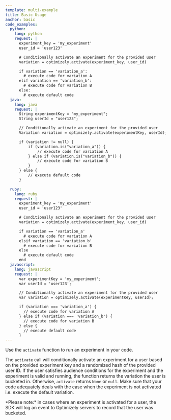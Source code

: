 ```yaml
---
template: multi-example
title: Basic Usage
anchor: basic
code_examples:
  python:
    lang: python
    request: |
      experiment_key = 'my_experiment'
      user_id = 'user123'

      # Conditionally activate an experiment for the provided user
      variation = optimizely.activate(experiment_key, user_id)

      if variation == 'variation_a':
        # execute code for variation A
      elif variation == 'variation_b':
        # execute code for variation B
      else:
        # execute default code
  java:
    lang: java
    request: |
      String experimentKey = "my_experiment";
      String userId = "user123";

      // Conditionally activate an experiment for the provided user
      Variation variation = optimizely.activate(experimentKey, userId);

      if (variation != null) {
          if (variation.is("variation_a")) {
              // execute code for variation A
          } else if (variation.is("variation_b")) {
              // execute code for variation B
          }
      } else {
          // execute default code
      }

  ruby:
    lang: ruby
    request: |
      experiment_key = 'my_experiment'
      user_id = 'user123'

      # Conditionally activate an experiment for the provided user
      variation = optimizely.activate(experiment_key, user_id)

      if variation == 'variation_a'
        # execute code for variation A
      elsif variation == 'variation_b'
        # execute code for variation B
      else
        # execute default code
      end
  javascript:
    lang: javascript
    request: |
      var experimentKey = 'my_experiment';
      var userId = 'user123';

      // Conditionally activate an experiment for the provided user
      var variation = optimizely.activate(experimentKey, userId);

      if (variation === 'variation_a') {
        // execute code for variation A
      } else if (variation === 'variation_b') {
        // execute code for variation B
      } else {
        // execute default code
      }
---
```


Use the `activate` function to run an experiment in your code.

The `activate` call will conditionally activate an experiment for a user based on the provided experiment key and a randomized hash of the provided user ID. If the user satisfies audience conditions for the experiment and the experiment is valid and running, the function returns the variation the user is bucketed in. Otherwise, `activate` returns `None` or `null`. Make sure that your code adequately deals with the case when the experiment is not activated i.e. execute the default variation.

<div class="attention attention--warning push--bottom">*Please note:* in cases where an experiment is activated for a user, the SDK will log an event to Optimizely servers to record that the user was bucketed.</div>
